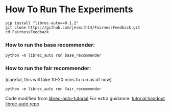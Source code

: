 # How To Run The Experiments
```
pip install "librec-auto==0.1.2"
git clone https://github.com/jesmith14/FairnessFeedback.git
cd FairnessFeedback
```

### How to run the base recommender:
`python -m librec_auto run base_recommender`

### How to run the fair recommender:
(careful, this will take 10-20 mins to run as of now)

`python -m librec_auto run fair_recommender`



Code modified from [librec-auto-tutorial](https://github.com/that-recsys-lab/librec-auto-tutorial)
For extra guidance: [tutorial handout](https://docs.google.com/document/d/1ybazjee50e41pVwoN4CrEuRvcKfmDwQ-ZiGLrwmEUcM/edit?usp=sharing)
[librec-auto repo](https://github.com/that-recsys-lab/librec-auto)
